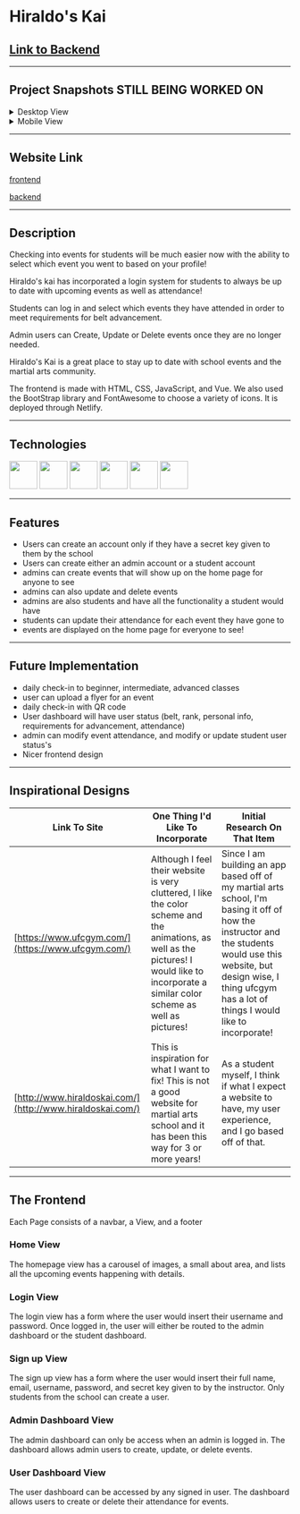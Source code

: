 # **Hiraldo's Kai**

## [Link to Backend](https://github.com/RosmaryFC/p4backend)

***

## Project Snapshots STILL BEING WORKED ON


<details class="cursor">
<summary>Desktop View</summary>
<img src="https://res.cloudinary.com/dpggcudix/image/upload/v1598748671/Screen_Shot_2020-08-29_at_8.43.01_PM.png_20-49-28-430_hoyxmy.png" width="400" height= "150">
<img src="https://res.cloudinary.com/dpggcudix/image/upload/v1598748671/Screen_Shot_2020-08-29_at_8.43.35_PM.png_20-49-31-670_qbdnzm.png" width="400" height= "150">
<img src="https://res.cloudinary.com/dpggcudix/image/upload/v1598748671/Screen_Shot_2020-08-29_at_8.45.13_PM.png_20-49-35-575_safobt.png" width="400" height= "150">
</details>
<details class="cursor">
<summary>Mobile View</summary>
<img src="https://res.cloudinary.com/dpggcudix/image/upload/v1598748671/Screen_Shot_2020-08-29_at_8.46.01_PM.png_20-49-38-775_hxojlh.png" width="200" height= "320">
<img src="https://res.cloudinary.com/dpggcudix/image/upload/v1598748671/Screen_Shot_2020-08-29_at_8.46.19_PM.png_20-49-41-642_fz764y.png" width="200" height= "320">
</details>

***

## Website Link

[frontend](https://hiraldokai.netlify.app/) 


[backend](https://rf-p4backend.herokuapp.com/)

***


## Description


Checking into events for students will be much easier now with the ability to select which event you went to based on your profile!

Hiraldo's kai has incorporated a login system for students to always be up to date with upcoming events as well as attendance!

Students can log in and select which events they have attended in order to meet requirements for belt advancement.

Admin users can Create, Update or Delete events once they are no longer needed.

Hiraldo's Kai is a great place to stay up to date with school events and the martial arts community.


The frontend is made with HTML, CSS, JavaScript, and Vue. We also used the BootStrap library and FontAwesome to choose a variety of icons. It is deployed through Netlify. 

***

## Technologies


[<img src ="https://upload.wikimedia.org/wikipedia/commons/thumb/3/38/HTML5_Badge.svg/600px-HTML5_Badge.svg.png" width="50" height="50">](https://www.w3schools.com/html/)
[<img src ="https://cdn1.iconfinder.com/data/icons/logotypes/32/badge-css-3-512.png" width="50" height="50">](https://www.w3schools.com/css/)
[<img src ="https://cdn.worldvectorlogo.com/logos/javascript-1.svg" width="50" height="50">](https://www.javascript.com/)
[<img src ="https://upload.wikimedia.org/wikipedia/commons/thumb/9/95/Vue.js_Logo_2.svg/1200px-Vue.js_Logo_2.svg.png" width="50" height="50">](https://vuejs.org/)
[<img src="https://buefy.org/static/img/buefy.1d65c18.png" width="50" height="50">](https://buefy.org/)
[<img src ="https://www.netlify.com/img/press/logos/logomark.png" width="50" height="50">](https://www.netlify.com/)

***

## Features


- Users can create an account only if they have a secret key given to them by the school
- Users can create either an admin account or a student account
- admins can create events that will show up on the home page for anyone to see
- admins can also update and delete events
- admins are also students and have all the functionality a student would have
- students can update their attendance for each event they have gone to
- events are displayed on the home page for everyone to see!

***

## Future Implementation


- daily check-in to beginner, intermediate, advanced classes
- user can upload a flyer for an event
- daily check-in with QR code
- User dashboard will have user status (belt, rank, personal info, requirements for advancement, attendance)
- admin can modify  event attendance, and modify or update student user status's
- Nicer frontend design

***

## Inspirational Designs


Link To Site  | One Thing I'd Like To Incorporate | Initial Research On That Item
| ------------- | ------------- | ------------- |
| [https://www.ufcgym.com/](https://www.ufcgym.com/)| Although I feel their website is very cluttered, I like the color scheme and the animations, as well as the pictures! I would like to incorporate a similar color scheme as well as pictures!| Since I am building an app based off of my martial arts school, I'm basing it off of how the instructor and the students would use this website, but design wise, I thing ufcgym has a lot of things I would like to incorporate!|
|[http://www.hiraldoskai.com/](http://www.hiraldoskai.com/) |This is inspiration for what I want to fix! This is not a good website for martial arts school and it has been this way for 3 or more years! | As a student myself, I think if what I expect a website to have, my user experience, and I go based off of that. |

***

## The Frontend

Each Page consists of a navbar, a View, and a footer

### Home View

The homepage view has a carousel of images, a small about area, and lists all the upcoming events happening with details. 

### Login View

The login view has a form where the user would insert their username and password. Once logged in, the user will either be routed to the admin dashboard or the student dashboard.

### Sign up View

The sign up view has a form where the user would insert their full name, email, username, password, and secret key given to by the instructor. Only students from the school can create a user.

### Admin Dashboard View

The admin dashboard can only be access when an admin is logged in. The dashboard allows admin users to create, update, or delete events.

### User Dashboard View

The user dashboard can be accessed by any signed in user. The dashboard allows users to create or delete their attendance for events.